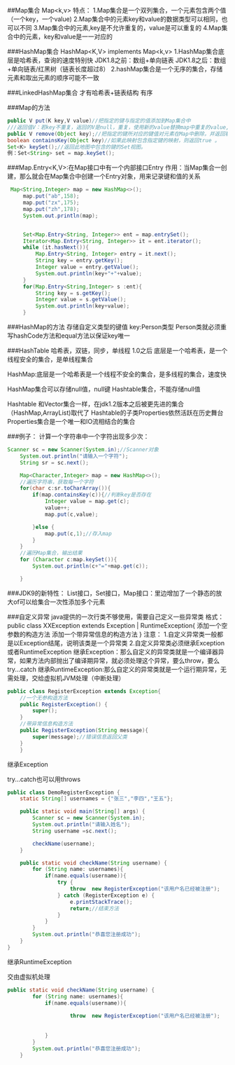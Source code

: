 ##Map集合
Map<k,v>
特点：
1.Map集合是一个双列集合，一个元素包含两个值（一个key，一个value)
2.Map集合中的元素key和value的数据类型可以相同，也可以不同
3.Map集合中的元素,key是不允许重复的，value是可以重复的
4.Map集合中的元素，key和value是一一对应的

###HashMap集合
HashMap<K,V> implements Map<k,v>
1.HashMap集合底层是哈希表，查询的速度特别快
JDK1.8之前：数组+单向链表
JDK1.8之后：数组+单向链表/红黑树（链表长度超过8）
2.hashMap集合是一个无序的集合，存储元素和取出元素的顺序可能不一致

###LinkedHashMap集合
才有哈希表+链表结构
有序

###Map的方法
```java
public V put(K key,V value)//把指定的键与指定的值添加到Map集合中
///返回值V：若key不重复，返回的V是null，重复，使用新的value替换map中重复的value,返回被替换的值
public V remove(Object key);//把指定的键所对应的键值对元素在Map中删除，并返回被删除的值
boolean containsKey(Object key)//如果此映射包含指定键的映射，则返回true 。
Set<K> keySet();//返回此地图中包含的键的Set视图。
例：Set<String> set = map.keySet();
```

###Map.Entry<K,V>:在Map接口中有一个内部接口Entry
作用：当Map集合一创建，那么就会在Map集合中创建一个Entry对象，用来记录键和值的关系
```java
 Map<String,Integer> map = new HashMap<>();
     map.put("ab",158);
     map.put("zx",175);
     map.put("zh",178);
     System.out.println(map);


     Set<Map.Entry<String, Integer>> ent = map.entrySet();
     Iterator<Map.Entry<String, Integer>> it = ent.iterator();
     while (it.hasNext()){
         Map.Entry<String, Integer> entry = it.next();
         String key = entry.getKey();
         Integer value = entry.getValue();
         System.out.println(key+"+"+value);
     }
     for(Map.Entry<String,Integer> s :ent){
         String key = s.getKey();
         Integer value = s.getValue();
         System.out.println(key+value);
     }
```
###HashMap的方法
存储自定义类型的键值
key:Person类型
Person类就必须重写hashCode方法和equal方法以保证key唯一


###HashTable
哈希表，双链，同步，单线程 1.0之后
底层是一个哈希表，是一个线程安全的集合，是单线程集合

HashMap:底层是一个哈希表是一个线程不安全的集合，是多线程的集合，速度快

HashMap集合可以存储null值，null键
Hashtable集合，不能存储null值

Hashtable 和Vector集合一样，在jdk1.2版本之后被更先进的集合（HashMap,ArrayList)取代了
Hashtable的子类Properties依然活跃在历史舞台
Properties集合是一个唯一和IO流相结合的集合


###例子：
计算一个字符串中一个字符出现多少次：
```java
Scanner sc = new Scanner(System.in);//Scanner对象
    System.out.println("请输入一个字符");
    String sr = sc.next();

    Map<Character,Integer> map = new HashMap<>();
    //遍历字符串，获取每一个字符
    for(char c:sr.toCharArray()){
        if(map.containsKey(c)){//判断key是否存在
            Integer value = map.get(c);
            value++;
            map.put(c,value);

        }else {
            map.put(c,1);//存入map
        }
    }
    //遍历Map集合，输出结果
    for (Character c:map.keySet()){
        System.out.println(c+"="+map.get(c));

    }
```


###JDK9的新特性：
List接口，Set接口，Map接口：里边增加了一个静态的放大of可以给集合一次性添加多个元素


###自定义异常
java提供的一次行类不够使用，需要自己定义一些异常类
格式：
public class  XXException extends Exception | RuntimeException{
    添加一个空参数的构造方法
    添加一个带异常信息的构造方法
}
注意：
1.自定义异常类一般都是以Exception结尾，说明该类是一个异常类
2.自定义异常类必须继承Exception或者RuntimeException
继承Exception：那么自定义的异常类就是一个编译器异常，如果方法内部抛出了编译期异常，就必须处理这个异常，要么throw，要么try...catch
继承RuntimeException:那么自定义的异常类就是一个运行期异常，无需处理，交给虚拟机JVM处理（中断处理）
```java
public class RegisterException extends Exception{
    //一个无参构造方法
    public RegisterException() {
        super();
    }
    //带异常信息构造方法
    public RegisterException(String message){
        super(message);//错误信息返回父类
    }
    }

```

继承Exception

try...catch也可以用throws
```java
public class DemoRegisterException {
    static String[] usernames = {"张三","李四","王五"};

    public static void main(String[] args) {
        Scanner sc = new Scanner(System.in);
        System.out.println("请输入姓名");
        String username =sc.next();

        checkName(username);
    }

    public static void checkName(String username) {
        for (String name: usernames){
            if(name.equals(username)){
                try {
                    throw  new RegisterException("该用户名已经被注册");
                } catch (RegisterException e) {
                    e.printStackTrace();
                    return;//结束方法
                }
            }
        }
        System.out.println("恭喜您注册成功");
    }
}
```

继承RuntimeException

交由虚拟机处理
```java
public static void checkName(String username) {
        for (String name: usernames){
            if(name.equals(username)){
               
                    throw  new RegisterException("该用户名已经被注册");
              
                 
            }
        }
        System.out.println("恭喜您注册成功");
    }
```